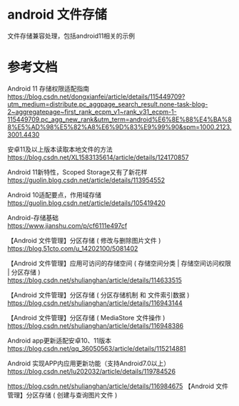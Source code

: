 # android 文件存储
文件存储兼容处理，包括android11相关的示例  






# 参考文档
Android 11 存储权限适配指南  
https://blog.csdn.net/dongxianfei/article/details/115449709?utm_medium=distribute.pc_aggpage_search_result.none-task-blog-2~aggregatepage~first_rank_ecpm_v1~rank_v31_ecpm-1-115449709.pc_agg_new_rank&utm_term=android%E6%8E%88%E4%BA%88%E5%AD%98%E5%82%A8%E6%9D%83%E9%99%90&spm=1000.2123.3001.4430  

安卓11及以上版本读取本地文件的方法  
https://blog.csdn.net/XL1583135614/article/details/124170857    

Android 11新特性，Scoped Storage又有了新花样    
https://guolin.blog.csdn.net/article/details/113954552  

Android 10适配要点，作用域存储    
https://guolin.blog.csdn.net/article/details/105419420  

Android-存储基础    
https://www.jianshu.com/p/cf6111e497cf  

【Android 文件管理】分区存储 ( 修改与删除图片文件 )  
https://blog.51cto.com/u_14202100/5081402  


【Android 文件管理】应用可访问的存储空间 ( 存储空间分类 | 存储空间访问权限 | 分区存储 )  
https://blog.csdn.net/shulianghan/article/details/114633515  

【Android 文件管理】分区存储 ( 分区存储机制 和 文件索引数据 )  
https://blog.csdn.net/shulianghan/article/details/116943144  

【Android 文件管理】分区存储 ( MediaStore 文件操作 )  
https://blog.csdn.net/shulianghan/article/details/116948386 

Android app更新适配安卓10、11版本  
https://blog.csdn.net/qq_36050563/article/details/115214881

Android 实现APP内应用更新功能（支持Android7.0以上）
https://blog.csdn.net/lu202032/article/details/119784526  

 

https://blog.csdn.net/shulianghan/article/details/116984675
【Android 文件管理】分区存储 ( 创建与查询图片文件 )  